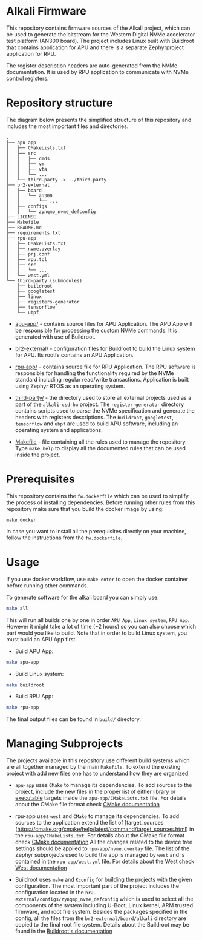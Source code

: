 # Alkali Firmware

This repository contains firmware sources of the Alkali project, which can be
used to generate the bitstream for the Western Digital NVMe accelerator test
platform (AN300 board). The project includes Linux built with Buildroot that
contains application for APU and there is a separate Zephyrproject application
for RPU.

The register description headers are auto-generated from the NVMe documentation.
It is used by RPU application to communicate with NVMe control registers.

# Repository structure

The diagram below presents the simplified structure of this repository and
includes the most important files and directories.

```
.
├── apu-app
│   ├── CMakeLists.txt
│   ├── src
│   │   ├── cmds
│   │   ├── vm
│   │   ├── vta
│   │   └── ...
│   └── third-party -> ../third-party
├── br2-external
│   ├── board
│   │   └── an300
│   │       └── ...
│   ├── configs
│   │   └── zynqmp_nvme_defconfig
├── LICENSE
├── Makefile
├── README.md
├── requirements.txt
├── rpu-app
│   ├── CMakeLists.txt
│   ├── nvme.overlay
│   ├── prj.conf
│   ├── rpu.tcl
│   ├── src
│   │   └── ...
│   └── west.yml
└── third-party (submodules)
    ├── buildroot
    ├── googletest
    ├── linux
    ├── registers-generator
    ├── tensorflow
    └── ubpf
```

* [apu-app/](apu-app) - contains source files for APU Application. The APU
  App will be responsible for processing the custom NVMe commands. It is
  generated with use of Buildroot.

* [br2-external/](br2-external) - configuration files for Buildroot to build
  the Linux system for APU. Its rootfs contains an APU Application.

* [rpu-app/](rpu-app) - contains source file for RPU Application. The RPU
  software is responsible for handling the functionality required by the NVMe
  standard including regular read/write transactions. Application is built using
  Zephyr RTOS as an operating system.

* [third-party/](third-party) - the directory used to store all external
  projects used as a part of the `alkali-csd-hw` project. The
  `register-generator` directory contains scripts used to parse the NVMe
  specification and generate the headers with registers descriptions.
  The `buildroot`, `googletest`, `tensorflow` and `ubpf` are used to build APU
  software, including an operating system and applications.

* [Makefile](Makefile) - file containing all the rules used to manage the
  repository. Type `make help` to display all the documented rules that can be
  used inside the project.

# Prerequisites

This repository contains the `fw.dockerfile` which can be used to simplify
the process of installing dependencies. Before running other rules from
this repository make sure that you build the docker image by using:
```
make docker
```
In case you want to install all the prerequisites directly on your machine,
follow the instructions from the `fw.dockerfile`.

# Usage

If you use docker workflow, use `make enter` to open the docker container
before running other commands.

To generate software for the alkali board you can simply use:
```bash
make all
```
This will run all builds one by one in order `APU App`, `Linux system`, `RPU App`.
However it might take a lot of time (~2 hours) so you can also choose which part
would you like to build. Note that in order to build Linux system, you must build
an APU App first.

* Build APU App:
```bash
make apu-app
```
* Build Linux system:
```bash
make buildroot
```
* Build RPU App:
```bash
make rpu-app
```

The final output files can be found in `build/` directory.

# Managing Subprojects

The projects available in this repository use different build systems
which are all together managed by the main `Makefile`. To extend the existing
project with add new files one has to understand how they are organized.

* `apu-app` uses `CMake` to manage its dependencies. To add sources to
  the project, include the new files in the proper list of either
  [library](https://cmake.org/cmake/help/latest/command/add_library.html) or
  [executable](https://cmake.org/cmake/help/latest/command/add_executable.html)
  targets inside the `apu-app/CMakeLists.txt` file. For details about
  the CMake file format check [CMake documentation](https://cmake.org/cmake/help/latest/)

* rpu-app uses `west` and `CMake` to manage its dependencies. To add sources
  to the application extend the list of
  [target_sources (https://cmake.org/cmake/help/latest/command/target_sources.html)
  in the `rpu-app/CMakeLists.txt`. For details about the CMake file format check
  [CMake documentation](https://cmake.org/cmake/help/latest/) All the changes
  related to the device tree settings should be applied to
  `rpu-app/nvme.overlay` file. The list of the Zephyr subprojects used to build
  the app is managed by `west` and is contained in the `rpu-app/west.yml` file.
  For details about the West check [West documentation](https://docs.zephyrproject.org/latest/develop/west/index.html)

* Buildroot uses `make` and `Kconfig` for building the projects with
  the given configuration. The most important part of the project includes
  the configuration located in the `br2-external/configs/zynqmp_nvme_defconfig`
  which is used to select all the components of the system including U-Boot,
  Linux kernel, ARM trusted firmware, and root file system. Besides the packages
  specified in the config, all the files from the `br2-external/board/alkali`
  directory are copied to the final root file system. Details about
  the Buildroot may be found in the [Buildroot's documentation](https://buildroot.org/downloads/manual/manual.html)
